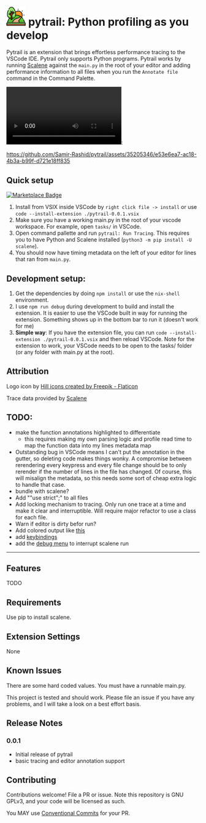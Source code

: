 # <img src="./images/hill.png" alt="hill icon" width="10%" /> pytrail: Python profiling as you develop

Pytrail is an extension that brings effortless performance tracing to the VSCode IDE. Pytrail only supports Python programs. Pytrail works by running [Scalene](https://github.com/plasma-umass/scalene) against the `main.py` in the root of your editor and adding performance information to all files when you run the `Annotate file` command in the Command Palette. 

![Demo of running pytrail](./images/demo.webm.mp4):

https://github.com/Samir-Rashid/pytrail/assets/35205346/e53e6ea7-ac18-4b3a-b99f-d721e18ff835

## Quick setup
<a href="https://marketplace.visualstudio.com/items?itemName=Samir-Rashid.pytrail">
  <img src="https://img.shields.io/badge/Install-VSCode%20Marketplace-blue" alt="Marketplace Badge"/>
</a>

1. Install from VSIX inside VSCode by `right click file -> install` or use `code --install-extension ./pytrail-0.0.1.vsix`
2. Make sure you have a working main.py in the root of your vscode workspace. For example, open `tasks/` in VSCode.
3. Open command pallette and run `pytrail: Run Tracing`. This requires you to have Python and Scalene installed (`python3 -m pip install -U scalene`). 
4. You should now have timing metadata on the left of your editor for lines that ran from `main.py`.

## Development setup:

1. Get the dependencies by doing `npm install` or use the `nix-shell` environment.
2. I use `npm run debug` during development to build and install the extension. It is easier to use the VSCode built in way for running the extension. Something shows up in the bottom bar to run it (doesn't work for me)
3. **Simple way**: If you have the extension file, you can run `code --install-extension ./pytrail-0.0.1.vsix` and then reload VSCode. Note for the extension to work, your VSCode needs to be open to the tasks/ folder (or any folder with main.py at the root).

## Attribution

Logo icon by <a href="https://www.flaticon.com/free-icons/hill" title="hill icons">Hill icons created by Freepik - Flaticon</a>

Trace data provided by [Scalene](https://github.com/plasma-umass/scalene)

## TODO:
- make the function annotations highlighted to differentiate
  - this requires making my own parsing logic and profile read time to map the function data into my lines metadata map
- Outstanding bug in VSCode means I can't put the annotation in the gutter, so deleting code makes things wonky. A compromise between rerendering every keypress and every file change should be to only rerender if the number of lines in the file has changed. Of course, this will misalign the metadata, so this needs some sort of cheap extra logic to handle that case.
- bundle with scalene?
- Add ""use strict";" to all files
- Add locking mechanism to tracing. Only run one trace at a time and make it clear and interruptible. Will require major refactor to use a class for each file.
- Warn if editor is dirty befor run?
- Add colored output like [this](https://github.com/formulahendry/vscode-code-runner/commit/cf7c6467a24c46d44a44fdc1c2c04fad856c3d3f)
- add [keybindings](https://github.com/formulahendry/vscode-code-runner/blame/79e83c84e361bcf65dc4c1d5693ebbed864e694c/package.json#L67C9-L67C9)
- add the [debug menu](https://github.com/formulahendry/vscode-code-runner/blame/79e83c84e361bcf65dc4c1d5693ebbed864e694c/package.json#L88) to interrupt scalene run

---

## Features

TODO


## Requirements

Use pip to install scalene.

## Extension Settings

None

## Known Issues

There are some hard coded values. You must have a runnable main.py.

This project is tested and should work. Please file an issue if you have any problems, and I will take a look on a best effort basis.

## Release Notes

### 0.0.1

- Initial release of pytrail
- basic tracing and editor annotation support

## Contributing

Contributions welcome! File a PR or issue. Note this repository is GNU GPLv3, and your code will be licensed as such.

You MAY use [Conventional Commits](https://www.conventionalcommits.org/en/v1.0.0/) for your PR. 
